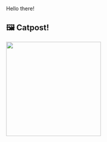 Hello there!



## 🖼️ Catpost!

<sub>
    <img src="https://cdn2.thecatapi.com/images/75e.jpg" height="256">
</sub>


